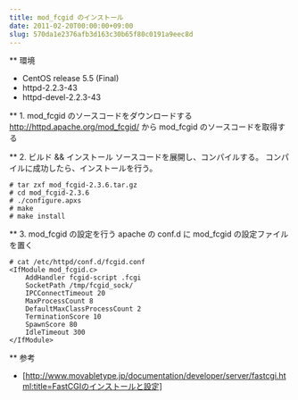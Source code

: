 ```yaml
---
title: mod_fcgid のインストール
date: 2011-02-20T00:00:00+09:00
slug: 570da1e2376afb3d163c30b65f80c0191a9eec8d
---
```


** 環境
- CentOS release 5.5 (Final)
- httpd-2.2.3-43
- httpd-devel-2.2.3-43


** 1. mod_fcgid のソースコードをダウンロードする
http://httpd.apache.org/mod_fcgid/ から mod_fcgid のソースコードを取得する


** 2. ビルド && インストール
ソースコードを展開し、コンパイルする。
コンパイルに成功したら、インストールを行う。

```
# tar zxf mod_fcgid-2.3.6.tar.gz
# cd mod_fcgid-2.3.6
# ./configure.apxs
# make
# make install
```


** 3. mod_fcgid の設定を行う
apache の conf.d に mod_fcgid の設定ファイルを置く

```
# cat /etc/httpd/conf.d/fcgid.conf
<IfModule mod_fcgid.c>
    AddHandler fcgid-script .fcgi
    SocketPath /tmp/fcgid_sock/
    IPCConnectTimeout 20
    MaxProcessCount 8
    DefaultMaxClassProcessCount 2
    TerminationScore 10
    SpawnScore 80
    IdleTimeout 300
</IfModule>
```


** 参考
- [http://www.movabletype.jp/documentation/developer/server/fastcgi.html:title=FastCGIのインストールと設定]
